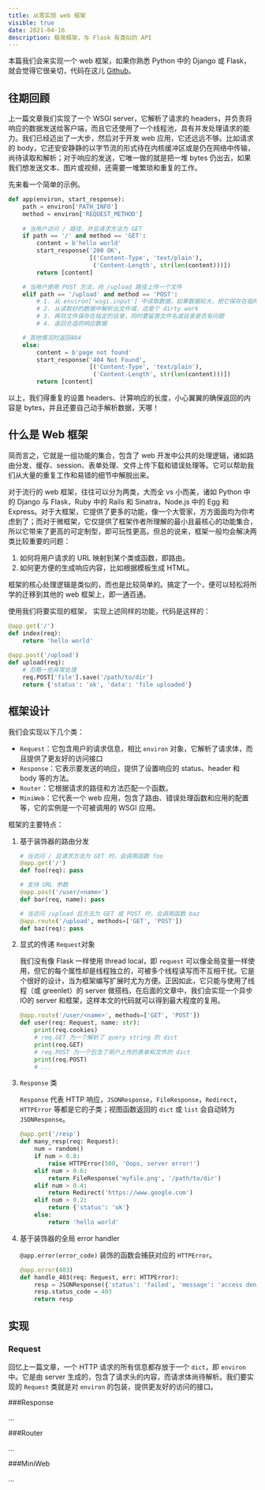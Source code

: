 ```yaml
---
title: 从零实现 web 框架
visible: true
date: 2021-04-16
description: 极简框架，与 Flask 有类似的 API
---
```


本篇我们会来实现一个 web 框架，如果你熟悉 Python 中的 Django 或 Flask，就会觉得它很亲切，代码在这儿  [Github](https://github.com/cymoo/mini_web)。

## 往期回顾

上一篇文章我们实现了一个 WSGI server，它解析了请求的 headers，并负责将响应的数据发送给客户端，而且它还使用了一个线程池，具有并发处理请求的能力。我们已经迈出了一大步，然后对于开发 web 应用，它还远远不够。比如请求的 body，它还安安静静的以字节流的形式待在内核缓冲区或是仍在网络中传输，尚待读取和解析；对于响应的发送，它唯一做的就是把一堆 bytes 仍出去，如果我们想发送文本、图片或视频，还需要一堆繁琐和重复的工作。

先来看一个简单的示例。

```python
def app(environ, start_response):
    path = environ['PATH_INFO']
    method = environ['REQUEST_METHOD']
    
    # 当用户访问 / 路径，并且请求方法为 GET
    if path == '/' and method == 'GET':
        content = b'hello world'
        start_response('200 OK',
                       [('Content-Type', 'text/plain'),
                        ('Content-Length', str(len(content)))])
        return [content]

    # 当用户使用 POST 方法，向 /upload 路径上传一个文件
    elif path == '/upload' and method == 'POST':
        # 1. 从 environ['wsgi.input'] 中读取数据，如果数据较大，把它保存在临时文件中，如果太大，返回错误
        # 2. 从读取好的数据中解析出文件域，这是个 dirty work
        # 3. 再将文件保存在指定的目录，同时要留意文件名或目录是否有问题
        # 4. 返回合适的响应数据

    # 其他情况时返回404
    else:
        content = b'page not found'
        start_response('404 Not Found',
                       [('Content-Type', 'text/plain'),
                        ('Content-Length', str(len(content)))])
        return [content]
```

以上，我们得重复的设置 headers、计算响应的长度，小心翼翼的确保返回的内容是 bytes，并且还要自己动手解析数据，天哪！

## 什么是 Web 框架

简而言之，它就是一组功能的集合，包含了 web 开发中公共的处理逻辑，诸如路由分发、缓存、session、表单处理、文件上传下载和错误处理等。它可以帮助我们从大量的重复工作和易错的细节中解脱出来。

对于流行的 web 框架，往往可以分为两类，大而全 vs 小而美，诸如 Python 中的 Django 与 Flask，Ruby 中的 Rails 和 Sinatra，Node.js 中的 Egg 和 Express。对于大框架，它提供了更多的功能，像一个大管家，方方面面均为你考虑到了；而对于微框架，它仅提供了框架作者所理解的最小且最核心的功能集合，所以它带来了更高的可定制型，即可玩性更高。但总的说来，框架一般均会解决两类比较重要的问题：

1. 如何将用户请求的 URL 映射到某个类或函数，即路由。
2. 如何更方便的生成响应内容，比如根据模板生成 HTML。

框架的核心处理逻辑是类似的，而也是比较简单的。搞定了一个，便可以轻松将所学的迁移到其他的 web 框架上，即一通百通。

使用我们将要实现的框架， 实现上述同样的功能，代码是这样的：

```python
@app.get('/')
def index(req):
    return 'hello world'
  
@app.post('/upload')
def upload(req):
    # 忽略一些异常处理
    req.POST['file'].save('/path/to/dir')
    return {'status': 'ok', 'data': 'file uploaded'}
```

## 框架设计

我们会实现以下几个类：

* `Request`：它包含用户的请求信息，相比 `environ` 对象，它解析了请求体，而且提供了更友好的访问接口
* `Response`：它表示要发送的响应，提供了设置响应的 status、header 和 body 等的方法。
* `Router`：它根据请求的路径和方法匹配一个函数。
* `MiniWeb`：它代表一个 web 应用，包含了路由、错误处理函数和应用的配置等，它的实例是一个可被调用的 WSGI 应用。

框架的主要特点：

1. 基于装饰器的路由分发

   ```python
   # 当访问 / 且请求方法为 GET 时，会调用函数 foo
   @app.get('/')
   def foo(req): pass
   
   # 支持 URL 参数
   @app.post('/user/<name>')
   def bar(req, name): pass
   
   # 当访问 /upload 且方法为 GET 或 POST 时，会调用函数 baz
   @app.route('/upload', methods=['GET', 'POST'])
   def baz(req): pass
   ```

2. 显式的传递 `Request`对象

   我们没有像 Flask 一样使用 thread local，即 `request` 可以像全局变量一样使用，但它的每个属性却是线程独立的，可被多个线程读写而不互相干扰。它是个很好的设计，当为框架编写扩展时尤为方便。正因如此，它只能与使用了线程（或 greenlet）的 server 做搭档，在后面的文章中，我们会实现一个异步IO的 server 和框架，这样本文的代码就可以得到最大程度的复用。

   ```python
   @app.route('/user/<name>', methods=['GET', 'POST'])
   def user(req: Request, name: str):
       print(req.cookies)
       # req.GET 为一个解析了 query string 的 dict
       print(req.GET)
       # req.POST 为一个包含了用户上传的表单和文件的 dict
       print(req.POST)
       # ...
   ```

4. `Response` 类

   `Response` 代表 HTTP 响应，`JSONResponse`，`FileResponse`，`Redirect`，`HTTPError` 等都是它的子类；视图函数返回的 `dict` 或 `list` 会自动转为 `JSONResponse`。

   ```python
   @app.get('/resp')
   def many_resp(req: Request):
       num = random()
       if num > 0.8:
           raise HTTPError(500, 'Oops, server error!')
       elif num > 0.6:
           return FileResponse('myfile.png', '/path/to/dir')
       elif num > 0.4:
           return Redirect('https://www.google.com')
       elif num > 0.2:
           return {'status': 'ok'}
       else:
           return 'hello world'
   ```

5. 基于装饰器的全局 error handler

   `@app.error(error_code)` 装饰的函数会捕获对应的 `HTTPError`。
   
   ```python
   @app.error(403)
   def handle_403(req: Request, err: HTTPError):
       resp = JSONResponse({'status': 'failed', 'message': 'access denied'})
       resp.status_code = 403
       return resp
   ```

## 实现

### Request

回忆上一篇文章，一个 HTTP 请求的所有信息都存放于一个 `dict`，即 `environ` 中。它是由 server 生成的，包含了请求头的内容，而请求体尚待解析。我们要实现的 `Request` 类就是对 `environ` 的包装，提供更友好的访问的接口。

###Response

...

###Router

...

###MiniWeb

...